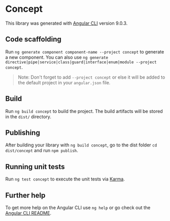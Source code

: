# Concept

This library was generated with [Angular CLI](https://github.com/angular/angular-cli) version 9.0.3.

## Code scaffolding

Run `ng generate component component-name --project concept` to generate a new component. You can also use `ng generate directive|pipe|service|class|guard|interface|enum|module --project concept`.
> Note: Don't forget to add `--project concept` or else it will be added to the default project in your `angular.json` file. 

## Build

Run `ng build concept` to build the project. The build artifacts will be stored in the `dist/` directory.

## Publishing

After building your library with `ng build concept`, go to the dist folder `cd dist/concept` and run `npm publish`.

## Running unit tests

Run `ng test concept` to execute the unit tests via [Karma](https://karma-runner.github.io).

## Further help

To get more help on the Angular CLI use `ng help` or go check out the [Angular CLI README](https://github.com/angular/angular-cli/blob/master/README.md).
